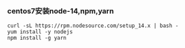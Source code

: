 ### centos7安装node-14,npm,yarn

```shell
curl -sL https://rpm.nodesource.com/setup_14.x | bash -
yum install -y nodejs
npm install -g yarn
```